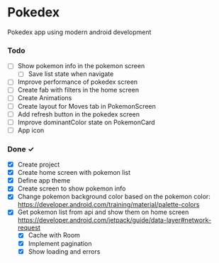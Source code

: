 # Pokedex
Pokedex app using modern android development

### Todo
- [ ] Show pokemon info in the pokemon screen
  - [ ] Save list state when navigate
- [ ] Improve performance of pokedex screen  
- [ ] Create fab with filters in the home screen
- [ ] Create Animations
- [ ] Create layout for Moves tab in PokemonScreen
- [ ] Add refresh button in the pokedex screen
- [ ] Improve dominantColor state on PokemonCard
- [ ] App icon

### Done ✓
- [x] Create project
- [x] Create home screen with pokemon list
- [x] Define app theme 
- [x] Create screen to show pokemon info
- [x] Change pokemon background color based on the pokemon color: https://developer.android.com/training/material/palette-colors
- [x] Get pokemon list from api and show them on home screen  https://developer.android.com/jetpack/guide/data-layer#network-request
  - [x] Cache with Room
  - [x] Implement pagination
  - [x] Show loading and errors